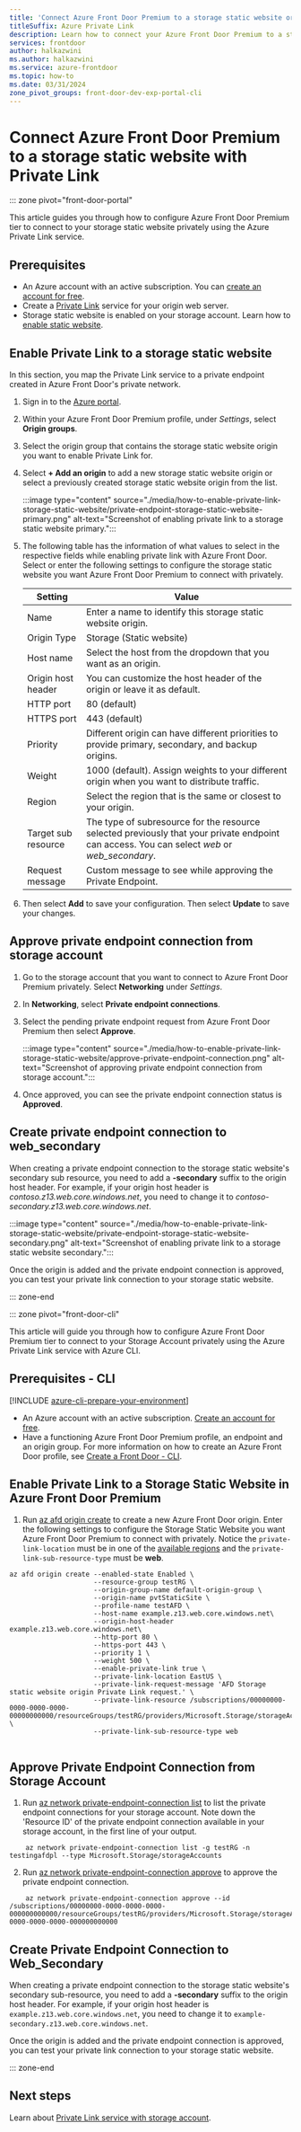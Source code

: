 ```yaml
---
title: 'Connect Azure Front Door Premium to a storage static website origin with Private Link'
titleSuffix: Azure Private Link
description: Learn how to connect your Azure Front Door Premium to a storage static website privately.
services: frontdoor
author: halkazwini
ms.author: halkazwini
ms.service: azure-frontdoor
ms.topic: how-to
ms.date: 03/31/2024
zone_pivot_groups: front-door-dev-exp-portal-cli
---
```


# Connect Azure Front Door Premium to a storage static website with Private Link

::: zone pivot="front-door-portal"

This article guides you through how to configure Azure Front Door Premium tier to connect to your storage static website privately using the Azure Private Link service.

## Prerequisites

* An Azure account with an active subscription. You can [create an account for free](https://azure.microsoft.com/free/?WT.mc_id=A261C142F).
* Create a [Private Link](../private-link/create-private-link-service-portal.md) service for your origin web server.
* Storage static website is enabled on your storage account. Learn how to [enable static website](../storage/blobs/storage-blob-static-website-how-to.md?tabs=azure-portal).

## Enable Private Link to a storage static website

In this section, you map the Private Link service to a private endpoint created in Azure Front Door's private network.

1. Sign in to the [Azure portal](https://portal.azure.com).

1. Within your Azure Front Door Premium profile, under *Settings*, select **Origin groups**.

1. Select the origin group that contains the storage static website origin you want to enable Private Link for.

1. Select **+ Add an origin** to add a new storage static website origin or select a previously created storage static website origin from the list.

    :::image type="content" source="./media/how-to-enable-private-link-storage-static-website/private-endpoint-storage-static-website-primary.png" alt-text="Screenshot of enabling private link to a storage static website primary.":::

1. The following table has the information of what values to select in the respective fields while enabling private link with Azure Front Door. Select or enter the following settings to configure the storage static website you want Azure Front Door Premium to connect with privately.

    | Setting | Value |
    | ------- | ----- |
    | Name | Enter a name to identify this storage static website origin. |
    | Origin Type | Storage (Static website) |
    | Host name | Select the host from the dropdown that you want as an origin. |
    | Origin host header | You can customize the host header of the origin or leave it as default. |
    | HTTP port | 80 (default) |
    | HTTPS port | 443 (default) |
    | Priority | Different origin can have different priorities to provide primary, secondary, and backup origins. |
    | Weight | 1000 (default). Assign weights to your different origin when you want to distribute traffic.|
    | Region | Select the region that is the same or closest to your origin. |
    | Target sub resource | The type of subresource for the resource selected previously that your private endpoint can access. You can select *web* or *web_secondary*. |
    | Request message | Custom message to see while approving the Private Endpoint. | 

1. Then select **Add** to save your configuration. Then select **Update** to save your changes.

## Approve private endpoint connection from storage account

1. Go to the storage account that you want to connect to Azure Front Door Premium privately. Select **Networking** under *Settings*.

1. In **Networking**, select **Private endpoint connections**.

1. Select the pending private endpoint request from Azure Front Door Premium then select **Approve**.

    :::image type="content" source="./media/how-to-enable-private-link-storage-static-website/approve-private-endpoint-connection.png" alt-text="Screenshot of approving private endpoint connection from storage account.":::

1. Once approved, you can see the private endpoint connection status is **Approved**.

## Create private endpoint connection to web_secondary

When creating a private endpoint connection to the storage static website's secondary sub resource, you need to add a **-secondary** suffix to the origin host header. For example, if your origin host header is *contoso.z13.web.core.windows.net*, you need to change it to *contoso-secondary.z13.web.core.windows.net*.

:::image type="content" source="./media/how-to-enable-private-link-storage-static-website/private-endpoint-storage-static-website-secondary.png" alt-text="Screenshot of enabling private link to a storage static website secondary.":::

Once the origin is added and the private endpoint connection is approved, you can test your private link connection to your storage static website.

::: zone-end

::: zone pivot="front-door-cli"

This article will guide you through how to configure Azure Front Door Premium tier to connect to your Storage Account privately using the Azure Private Link service with Azure CLI.

## Prerequisites - CLI

[!INCLUDE [azure-cli-prepare-your-environment](~/reusable-content/azure-cli/azure-cli-prepare-your-environment.md)]

* An Azure account with an active subscription. [Create an account for free](https://azure.microsoft.com/free/?WT.mc_id=A261C142F).
* Have a functioning Azure Front Door Premium profile, an endpoint and an origin group. For more information on how to create an Azure Front Door profile, see [Create a Front Door - CLI](create-front-door-cli.md).

## Enable Private Link to a Storage Static Website in Azure Front Door Premium

1. Run [az afd origin create](/cli/azure/afd/origin#az-afd-origin-create) to create a new Azure Front Door origin. Enter the following settings to configure the Storage Static Website you want Azure Front Door Premium to connect with privately. Notice the `private-link-location` must be in one of the [available regions](private-link.md#region-availability) and the `private-link-sub-resource-type` must be **web**.

```azurecli-interactive
az afd origin create --enabled-state Enabled \
                     --resource-group testRG \
                     --origin-group-name default-origin-group \
                     --origin-name pvtStaticSite \
                     --profile-name testAFD \
                     --host-name example.z13.web.core.windows.net\
                     --origin-host-header example.z13.web.core.windows.net\
                     --http-port 80 \
                     --https-port 443 \
                     --priority 1 \
                     --weight 500 \
                     --enable-private-link true \
                     --private-link-location EastUS \
                     --private-link-request-message 'AFD Storage static website origin Private Link request.' \
                     --private-link-resource /subscriptions/00000000-0000-0000-0000-00000000000/resourceGroups/testRG/providers/Microsoft.Storage/storageAccounts/testingafdpl \
                     --private-link-sub-resource-type web
 
```

## Approve Private Endpoint Connection from Storage Account

1. Run [az network private-endpoint-connection list](/cli/azure/network/private-endpoint-connection#az-network-private-endpoint-connection-list) to list the private endpoint connections for your storage account. Note down the 'Resource ID' of the private endpoint connection available in your storage account, in the first line of your output.

```azurecli-interactive
    az network private-endpoint-connection list -g testRG -n testingafdpl --type Microsoft.Storage/storageAccounts

```

2. Run [az network private-endpoint-connection approve](/cli/azure/network/private-endpoint-connection#az-network-private-endpoint-connection-approve) to approve the private endpoint connection.

```azurecli-interactive
    az network private-endpoint-connection approve --id /subscriptions/00000000-0000-0000-0000-000000000000/resourceGroups/testRG/providers/Microsoft.Storage/storageAccounts/testingafdpl/privateEndpointConnections/testingafdpl.00000000-0000-0000-0000-000000000000

```

## Create Private Endpoint Connection to Web_Secondary

When creating a private endpoint connection to the storage static website's secondary sub-resource, you need to add a **-secondary** suffix to the origin host header. For example, if your origin host header is `example.z13.web.core.windows.net`, you need to change it to `example-secondary.z13.web.core.windows.net`.

Once the origin is added and the private endpoint connection is approved, you can test your private link connection to your storage static website.

::: zone-end

## Next steps

Learn about [Private Link service with storage account](../storage/common/storage-private-endpoints.md).